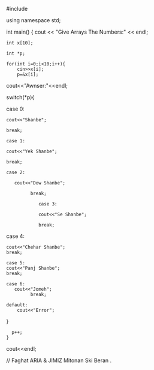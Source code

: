 #include <iostream>

using namespace std;

int main()
{
    cout << "Give Arrays The Numbers:" << endl;
    
    int x[10];
    
    int *p;
    
    for(int i=0;i<10;i++){             
        cin>>x[i];
        p=&x[i];

cout<<"Awnser:"<<endl;
   
switch(*p){
    
case 0:
    
    cout<<"Shanbe";
    
    break;
    
    case 1:
    
    cout<<"Yek Shanbe";
    
    break;
    
    case 2:
    
       cout<<"Dow Shanbe";
    
             break;
    
                case 3:
    
                cout<<"Se Shanbe";
    
                break;
    
   case 4:
    
    cout<<"Chehar Shanbe";
    break;
    
    case 5:
    cout<<"Panj Shanbe";
    break;
    
    case 6:
       cout<<"Jomeh";
             break;
    
    default:
        cout<<"Error";
}
    
      p++;
    }
cout<<endl;

// Faghat ARIA & JIMIZ Mitonan Ski Beran .
